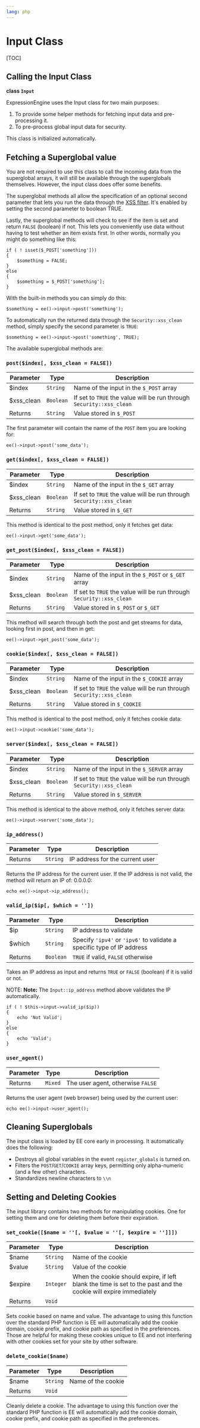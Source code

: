 ```yaml
---
lang: php
---
```


<!--
    This source file is part of the open source project
    ExpressionEngine User Guide (https://github.com/ExpressionEngine/ExpressionEngine-User-Guide)

    @link      https://expressionengine.com/
    @copyright Copyright (c) 2003-2020, Packet Tide, LLC (https://packettide.com)
    @license   https://expressionengine.com/license Licensed under Apache License, Version 2.0
-->

# Input Class

[TOC]

## Calling the Input Class

**class `Input`**

ExpressionEngine uses the Input class for two main purposes:

1.  To provide some helper methods for fetching input data and pre-processing it.
2.  To pre-process global input data for security.

This class is initialized automatically.

## Fetching a Superglobal value

You are not required to use this class to call the incoming data from the superglobal arrays, it will still be available through the superglobals themselves. However, the input class does offer some benefits.

The superglobal methods all allow the specification of an optional second parameter that lets you run the data through the [XSS filter](security). It's enabled by setting the second parameter to boolean TRUE.

Lastly, the superglobal methods will check to see if the item is set and return `FALSE` (boolean) if not. This lets you conveniently use data without having to test whether an item exists first. In other words, normally you might do something like this:

    if ( ! isset($_POST['something']))
    {
        $something = FALSE;
    }
    else
    {
        $something = $_POST['something'];
    }

With the built-in methods you can simply do this:

    $something = ee()->input->post('something');

To automatically run the returned data through the `Security::xss_clean` method, simply specify the second parameter is `TRUE`:

    $something = ee()->input->post('something', TRUE);

The available superglobal methods are:

### `post($index[, $xss_clean = FALSE])`

| Parameter   | Type      | Description                                                          |
| ----------- | --------- | -------------------------------------------------------------------- |
| \$index     | `String`  | Name of the input in the `$_POST` array                              |
| \$xss_clean | `Boolean` | If set to `TRUE` the value will be run through `Security::xss_clean` |
| Returns     | `String`  | Value stored in `$_POST`                                             |

The first parameter will contain the name of the `POST` item you are looking for:

    ee()->input->post('some_data');

### `get($index[, $xss_clean = FALSE])`

| Parameter   | Type      | Description                                                          |
| ----------- | --------- | -------------------------------------------------------------------- |
| \$index     | `String`  | Name of the input in the `$_GET` array                               |
| \$xss_clean | `Boolean` | If set to `TRUE` the value will be run through `Security::xss_clean` |
| Returns     | `String`  | Value stored in `$_GET`                                              |

This method is identical to the post method, only it fetches get data:

    ee()->input->get('some_data');

### `get_post($index[, $xss_clean = FALSE])`

| Parameter   | Type      | Description                                                          |
| ----------- | --------- | -------------------------------------------------------------------- |
| \$index     | `String`  | Name of the input in the `$_POST` or `$_GET` array                   |
| \$xss_clean | `Boolean` | If set to `TRUE` the value will be run through `Security::xss_clean` |
| Returns     | `String`  | Value stored in `$_POST` or `$_GET`                                  |

This method will search through both the post and get streams for data, looking first in post, and then in get:

    ee()->input->get_post('some_data');

### `cookie($index[, $xss_clean = FALSE])`

| Parameter   | Type      | Description                                                          |
| ----------- | --------- | -------------------------------------------------------------------- |
| \$index     | `String`  | Name of the input in the `$_COOKIE` array                            |
| \$xss_clean | `Boolean` | If set to `TRUE` the value will be run through `Security::xss_clean` |
| Returns     | `String`  | Value stored in `$_COOKIE`                                           |

This method is identical to the post method, only it fetches cookie data:

    ee()->input->cookie('some_data');

### `server($index[, $xss_clean = FALSE])`

| Parameter   | Type      | Description                                                          |
| ----------- | --------- | -------------------------------------------------------------------- |
| \$index     | `String`  | Name of the input in the `$_SERVER` array                            |
| \$xss_clean | `Boolean` | If set to `TRUE` the value will be run through `Security::xss_clean` |
| Returns     | `String`  | Value stored in `$_SERVER`                                           |

This method is identical to the above method, only it fetches server data:

    ee()->input->server('some_data');

### `ip_address()`

| Parameter | Type     | Description                     |
| --------- | -------- | ------------------------------- |
| Returns   | `String` | IP address for the current user |

Returns the IP address for the current user. If the IP address is not valid, the method will return an IP of: 0.0.0.0:

    echo ee()->input->ip_address();

### `valid_ip($ip[, $which = ''])`

| Parameter | Type      | Description                                                            |
| --------- | --------- | ---------------------------------------------------------------------- |
| \$ip      | `String`  | IP address to validate                                                 |
| \$which   | `String`  | Specify `'ipv4'` or `'ipv6'` to validate a specific type of IP address |
| Returns   | `Boolean` | `TRUE` if valid, `FALSE` otherwise                                     |

Takes an IP address as input and returns `TRUE` or `FALSE` (boolean) if it is valid or not.

NOTE: **Note:** The `Input::ip_address` method above validates the IP automatically.

    if ( ! $this->input->valid_ip($ip))
    {
        echo 'Not Valid';
    }
    else
    {
        echo 'Valid';
    }

### `user_agent()`

| Parameter | Type    | Description                       |
| --------- | ------- | --------------------------------- |
| Returns   | `Mixed` | The user agent, otherwise `FALSE` |

Returns the user agent (web browser) being used by the current user:

    echo ee()->input->user_agent();

## Cleaning Superglobals

The input class is loaded by EE core early in processing. It automatically does the following:

- Destroys all global variables in the event `register_globals` is turned on.
- Filters the `POST`/`GET`/`COOKIE` array keys, permitting only alpha-numeric (and a few other) characters.
- Standardizes newline characters to `\\n`

## Setting and Deleting Cookies

The input library contains two methods for manipulating cookies. One for setting them and one for deleting them before their expiration.

### `set_cookie([$name = ''[, $value = ''[, $expire = '']]])`

| Parameter | Type      | Description                                                                                                     |
| --------- | --------- | --------------------------------------------------------------------------------------------------------------- |
| \$name    | `String`  | Name of the cookie                                                                                              |
| \$value   | `String`  | Value of the cookie                                                                                             |
| \$expire  | `Integer` | When the cookie should expire, if left blank the time is set to the past and the cookie will expire immediately |
| Returns   | `Void`    |                                                                                                                 |

Sets cookie based on name and value. The advantage to using this function over the standard PHP function is EE will automatically add the cookie domain, cookie prefix, and cookie path as specified in the preferences. Those are helpful for making these cookies unique to EE and not interfering with other cookies set for your site by other software.

### `delete_cookie($name)`

| Parameter | Type     | Description        |
| --------- | -------- | ------------------ |
| \$name    | `String` | Name of the cookie |
| Returns   | `Void`   |                    |

Cleanly delete a cookie. The advantage to using this function over the standard PHP function is EE will automatically add the cookie domain, cookie prefix, and cookie path as specified in the preferences.

